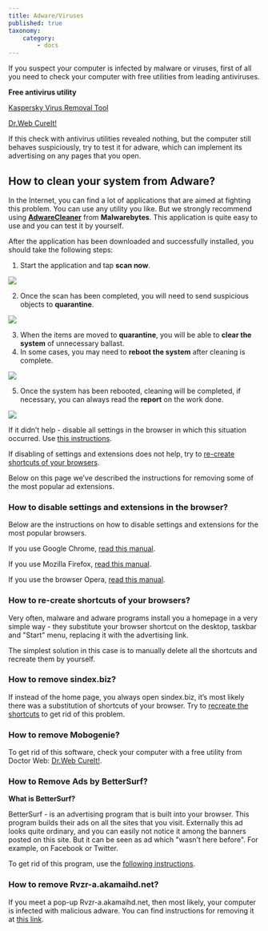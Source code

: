 ```yaml
---
title: Adware/Viruses
published: true
taxonomy:
    category:
        - docs
---
```


If you suspect your computer is infected by malware or viruses, first of all you need to check your computer with free utilities from leading antiviruses.

**Free antivirus utility**

[Kaspersky Virus Removal Tool](https://www.kaspersky.ru/downloads/thank-you/free-virus-removal-tool)

[Dr.Web CureIt! ](http://www.freedrweb.com/cureit/?lng=en)

If this check with antivirus utilities revealed nothing, but the computer still behaves suspiciously, try to test it for adware, which can implement its advertising on any pages that you open.

## How to clean your system from Adware?

In the Internet, you can find a lot of applications that are aimed at fighting this problem. You can use any utility you like. But we strongly recommend using **[AdwareCleaner](https://downloads.malwarebytes.com/file/adwcleaner)** from **Malwarebytes**. This application is quite easy to use and you can test it by yourself.

After the application has been downloaded and successfully installed, you should take the following steps:

1) Start the application and tap **scan now**.

<img src="https://cdn.adguard.com/public/Adguard/kb/newscreenshots/En/Windows7.1/adware1.png" />

2) Once the scan has been completed, you will need to send suspicious objects to **quarantine**.

<img src="https://cdn.adguard.com/public/Adguard/kb/newscreenshots/En/Windows7.1/adware2.png" />

3) When the items are moved to **quarantine**, you will be able to **clear the system** of unnecessary ballast.
4) In some cases, you may need to **reboot the system** after cleaning is complete.

<img src="https://cdn.adguard.com/public/Adguard/kb/newscreenshots/En/Windows7.1/adware3.png" />

5) Once the system has been rebooted, cleaning will be completed, if necessary, you can always read the **report** on the work done.

<img src="https://cdn.adguard.com/public/Adguard/kb/newscreenshots/En/Windows7.1/adware4.png" />

If it didn’t help - disable all settings in the browser in which this situation occurred. Use [this instructions](#instruction). 

If disabling of settings and extensions does not help, try to [re-create shortcuts of your browsers](#shortcuts).

Below on this page we’ve described the instructions for removing some of the most popular ad extensions.

<a id="instruction"></a>
### How to disable settings and extensions in the browser? 

Below are the instructions on how to disable settings and extensions for the most popular browsers.

If you use Google Chrome, [read this manual](https://support.google.com/chrome/answer/187443?hl=en).

If you use Mozilla Firefox, [read this manual](https://support.mozilla.org/en-US/kb/disable-or-remove-add-ons).

If you use the browser Opera, [read this manual](http://help.opera.com/Windows/11.50/en/extensions.html).

<a id="shortcuts"></a>
### How to re-create shortcuts of your browsers?

Very often, malware and adware programs install you a homepage in a very simple way - they substitute your browser shortcut on the desktop, taskbar and "Start" menu, replacing it with the advertising link.

The simplest solution in this case is to manually delete all the shortcuts and recreate them by yourself.

### How to remove sindex.biz?

If instead of the home page, you always open sindex.biz, it’s most likely there was a substitution of shortcuts of your browser. Try to [recreate the shortcuts](#shortcuts) to get rid of this problem.

### How to remove Mobogenie?

To get rid of this software, check your computer with a free utility from Doctor Web: [Dr.Web CureIt!](http://www.freedrweb.com/cureit/).

### How to Remove Ads by BetterSurf?

**What is BetterSurf?**

BetterSurf - is an advertising program that is built into your browser. This program builds their ads on all the sites that you visit. Externally this ad looks quite ordinary, and you can easily not notice it among the banners posted on this site. But it can be seen as ad which "wasn’t here before". For example, on Facebook or Twitter.

To get rid of this program, use the [following instructions](http://malwaretips.com/blogs/bettersurf-virus-removal/).

### How to remove Rvzr-a.akamaihd.net?

If you meet a pop-up Rvzr-a.akamaihd.net, then most likely, your computer is infected with malicious adware. You can find instructions for removing it at [this link](http://malwaretips.com/blogs/rvzr-a-akamaihd-net-virus/).
